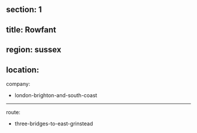 section: 1
----
title: Rowfant
----
region: sussex
----
location: 
----
company:
- london-brighton-and-south-coast
----
route:
- three-bridges-to-east-grinstead
